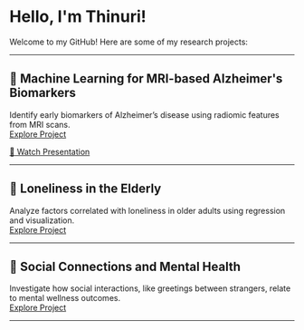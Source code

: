 # Hello, I'm Thinuri!
Welcome to my GitHub! Here are some of my research projects:

---

## 🧠 Machine Learning for MRI-based Alzheimer's Biomarkers
Identify early biomarkers of Alzheimer’s disease using radiomic features from MRI scans.  
[Explore Project](https://github.com/ThinuriSW/Project-Experience/tree/main/Alzheimer_Biomarkers)


[🎥 Watch Presentation](https://www.youtube.com/watch?v=W4WdSREN0iU)

---

## 👵 Loneliness in the Elderly
Analyze factors correlated with loneliness in older adults using regression and visualization.  
[Explore Project](https://github.com/ThinuriSW/Loneliness-Project)  

---

## 🤝 Social Connections and Mental Health
Investigate how social interactions, like greetings between strangers, relate to mental wellness outcomes.  
[Explore Project](https://github.com/ThinuriSW/Project-Experience/tree/main/CSCS_Project)

---

